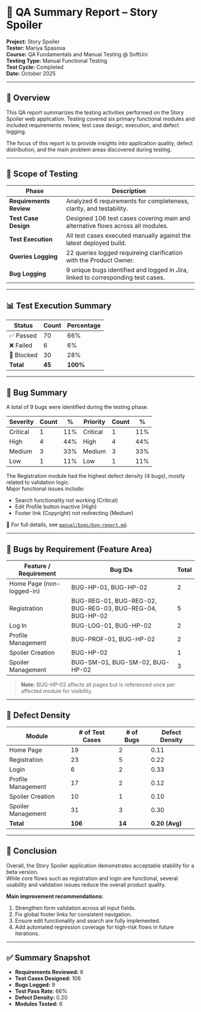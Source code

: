 # 🧾 QA Summary Report – Story Spoiler

**Project:** Story Spoiler  
**Tester:** Mariya Spasova  
**Course:** QA Fundamentals and Manual Testing @ SoftUni  
**Testing Type:** Manual Functional Testing  
**Test Cycle:** Completed  
**Date:** October 2025  

---

## 🧠 Overview

This QA report summarizes the testing activities performed on the Story Spoiler web application. Testing covered six primary functional modules and included requirements review, test case design, execution, and defect logging.  

The focus of this report is to provide insights into application quality, defect distribution, and the main problem areas discovered during testing.

---

## 🧩 Scope of Testing

| **Phase** | **Description** |
|------------|----------------|
| **Requirements Review** | Analyzed 6 requirements for completeness, clarity, and testability. |
| **Test Case Design** | Designed 106 test cases covering main and alternative flows across all modules. |
| **Test Execution** | All test cases executed manually against the latest deployed build. |
| **Queries Logging** | 22 queries logged requireing clarification with the Product Owner.
| **Bug Logging** | 9 unique bugs identified and logged in Jira, linked to corresponding test cases. |

---

## 📊 Test Execution Summary

| **Status** | **Count** | **Percentage** |
|-------------|-----------|----------------|
| ✅ Passed   | 70       | 66%            |
| ❌ Failed   | 6         | 6%            |
| 🚫 Blocked  | 30         |28%             |
| **Total**   | **45**    | **100%**       |

---

## 🐞 Bug Summary

A total of 9 bugs were identified during the testing phase.

| **Severity** | **Count** | **%** | **Priority** | **Count** | **%** |
|---------------|-----------|-------|---------------|-----------|-------|
| Critical      | 1         | 11%   | Critical      | 1         | 11%   |
| High          | 4         | 44%   | High          | 4         | 44%   |
| Medium        | 3         | 33%   | Medium        | 3         | 33%   |
| Low           | 1         | 11%   | Low           | 1         | 11%   |

The Registration module had the highest defect density (4 bugs), mostly related to validation logic.  
Major functional issues include:
- Search functionality not working (Critical)
- Edit Profile button inactive (High)
- Footer link (Copyright) not redirecting (Medium)

📄 For full details, see [`manual/bugs/bug-report.md`](../bugs/bug-report.md).

---

## 📂 Bugs by Requirement (Feature Area)

| **Feature / Requirement** | **Bug IDs** | **Total** |
|----------------------------|--------------|-----------|
| Home Page (non-logged-in)  | BUG-HP-01, BUG-HP-02 | 2 |
| Registration               | BUG-REG-01, BUG-REG-02, BUG-REG-03, BUG-REG-04, BUG-HP-02 | 5 |
| Log In                     | BUG-LOG-01, BUG-HP-02 | 2 |
| Profile Management         | BUG-PROF-01, BUG-HP-02 | 2 |
| Spoiler Creation           | BUG-HP-02 | 1 |
| Spoiler Management         | BUG-SM-01, BUG-SM-02, BUG-HP-02 | 3 |

> **Note:** BUG-HP-02 affects all pages but is referenced once per affected module for visibility.

---

## 🧮 Defect Density

| **Module** | **# of Test Cases** | **# of Bugs** | **Defect Density** |
|-------------|--------------------|---------------|--------------------|
| Home Page | 19 | 2 | 0.11 |
| Registration | 23 | 5 | 0.22 |
| Login | 6 | 2 | 0.33 |
| Profile Management | 17 | 2 | 0.12 |
| Spoiler Creation | 10 | 1 | 0.10 |
| Spoiler Management | 31 | 3 | 0.30 |
| **Total** | **106** | **14** | **0.20 (Avg)** |

---

## 🧭 Conclusion

Overall, the Story Spoiler application demonstrates acceptable stability for a beta version.  
While core flows such as registration and login are functional, several usability and validation issues reduce the overall product quality.  

**Main improvement recommendations:**
1. Strengthen form validation across all input fields.
2. Fix global footer links for consistent navigation.
3. Ensure edit functionality and search are fully implemented.
4. Add automated regression coverage for high-risk flows in future iterations.

---

## ✅ Summary Snapshot

- **Requirements Reviewed:** 6  
- **Test Cases Designed:** 106  
- **Bugs Logged:** 9  
- **Test Pass Rate:** 66%  
- **Defect Density:** 0.20  
- **Modules Tested:** 6  